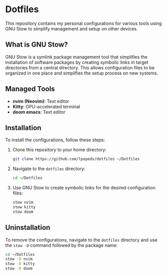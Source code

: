 # Dotfiles

This repository contains my personal configurations for various tools using GNU Stow to simplify management and setup on other devices.

## What is GNU Stow?

GNU Stow is a symlink package management tool that simplifies the installation of software packages by creating symbolic links in target directories from a central directory. This allows configuration files to be organized in one place and simplifies the setup process on new systems.

## Managed Tools

- **nvim (Neovim)**: Text editor
- **Kitty**: GPU-accelerated terminal
- **doom emacs**: Text editor

## Installation

To install the configurations, follow these steps:

1. Clone this repository to your home directory:

    ```bash
    git clone https://github.com/lpopedv/dotfiles ~/Dotfiles
    ```

2. Navigate to the `dotfiles` directory:

    ```bash
    cd ~/Dotfiles
    ```

3. Use GNU Stow to create symbolic links for the desired configuration files:

    ```bash
    stow nvim
    stow kitty
    stow doom
    ```

## Uninstallation

To remove the configurations, navigate to the `dotfiles` directory and use the `stow -D` command followed by the package name:

```bash
cd ~/Dotfiles
stow -D nvim
stow -D kitty
stow -D doom
```
